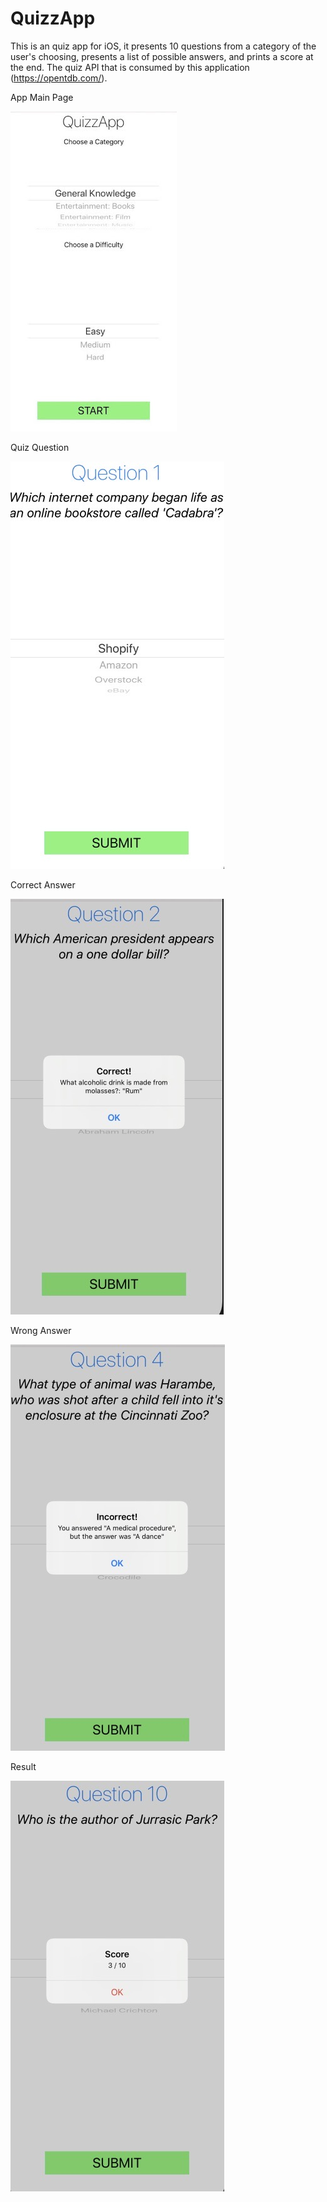 # QuizzApp

This is an quiz app for iOS, it presents 10 questions from a category of the user's choosing, presents a list of possible answers, and prints a score at the end. The quiz API that is consumed by this application (https://opentdb.com/).




App Main Page

![Screenshot](main.jpeg)





Quiz Question

![Screenshot](question.jpeg)





Correct Answer

![Screenshot](correct.jpeg)





Wrong Answer

![Screenshot](wrong.jpeg)





Result

![Screenshot](result.jpeg)


